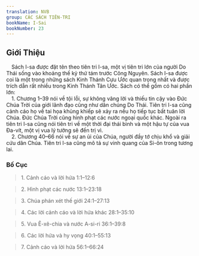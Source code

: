 ```yaml
---
translation: NVB
group: CÁC SÁCH TIÊN-TRI
bookName: I-Sai 
bookNumber: 23
---
```


<div class="title"><h2>Giới Thiệu </h2></div> Sách I-sa được đặt tên theo tiên tri I-sa, một vị tiên tri lớn của người Do Thái sống vào khoảng thế kỷ thứ tám trước Công Nguyên. Sách I-sa được coi là một trong những sách Kinh Thánh Cựu Ước quan trọng nhất và được trích dẫn rất nhiều trong Kinh Thánh Tân Ước. Sách có thể gồm có hai phần lớn: <br/> 1. Chương 1–39 nói về tội lỗi, sự không vâng lời và thiếu tin cậy vào Đức Chúa Trời của giới lãnh đạo cũng như dân chúng Do Thái. Tiên tri I-sa cũng cảnh cáo họ về tai họa khủng khiếp sẽ xảy ra nếu họ tiếp tục bất tuân lời Chúa. Đức Chúa Trời cũng hình phạt các nước ngoại quốc khác. Ngoài ra tiên tri I-sa cũng nói tiên tri về một thời đại thái bình và một hậu tự của vua Đa-vít, một vị vua lý tưởng sẽ đến trị vì. <br/> 2. Chương 40–66 nói về sự an ủi của Chúa, người đầy tớ chịu khổ và giải cứu dân Chúa. Tiên tri I-sa cũng mô tả sự vinh quang của Si-ôn trong tương lai. <br/><div class="title"><h3>Bố Cục </h3></div><blockquote>1. Cảnh cáo và lời hứa 1:1–12:6</blockquote><blockquote>2. Hình phạt các nước 13:1–23:18</blockquote><blockquote>3. Chúa phán xét thế giới 24:1–27:13</blockquote><blockquote>4. Các lời cảnh cáo và lời hứa khác 28:1–35:10</blockquote><blockquote>5. Vua Ê-xê-chia và nước A-si-ri 36:1–39:8</blockquote><blockquote>6. Các lời hứa và hy vọng 40:1–55:13</blockquote><blockquote>7. Cảnh cáo và lời hứa 56:1–66:24</blockquote>
